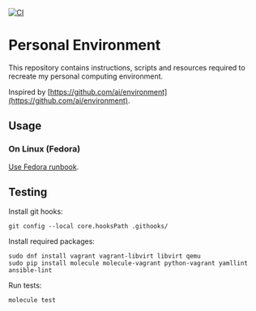 [![CI](https://github.com/sekogan/environment/workflows/CI/badge.svg)](https://github.com/sekogan/environment/actions)

# Personal Environment

This repository contains instructions, scripts and resources required to recreate my personal
computing environment.

Inspired by [https://github.com/ai/environment](https://github.com/ai/environment).


## Usage

### On Linux (Fedora)

[Use Fedora runbook](runbooks/linux/fedora.md).


## Testing

Install git hooks:

```
git config --local core.hooksPath .githooks/
```

Install required packages:

```
sudo dnf install vagrant vagrant-libvirt libvirt qemu
sudo pip install molecule molecule-vagrant python-vagrant yamllint ansible-lint
```

Run tests:

```
molecule test
```
